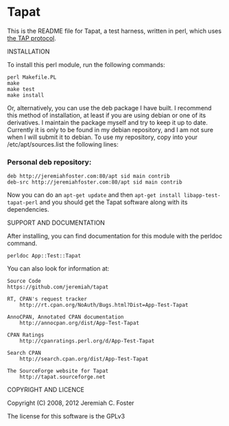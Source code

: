 # Tapat
 
This is the README file for Tapat, a test harness, written in perl, 
which uses [the TAP protocol](http://testanything.org/wiki/index.php/Main_Page).
 
INSTALLATION

To install this perl module, run the following commands:
 
    perl Makefile.PL
    make
    make test
    make install
 
Or, alternatively, you can use the deb package I have built. I
recommend this method of installation, at least if you are using
debian or one of its derivatives. I maintain the package myself and
try to keep it up to date. Currently it is only to be found in my
debian repository, and I am not sure when I will submit it to
debian. To use my repository, copy into your /etc/apt/sources.list the
following lines:
 
### Personal deb repository:
    deb http://jeremiahfoster.com:80/apt sid main contrib 
    deb-src http://jeremiahfoster.com:80/apt sid main contrib 

Now you can do an `apt-get update` and then `apt-get install
libapp-test-tapat-perl` and you should get the Tapat software along
with its dependencies.
 
SUPPORT AND DOCUMENTATION
 
After installing, you can find documentation for this module with the
perldoc command.
 
    perldoc App::Test::Tapat
 
You can also look for information at:

    Source Code
	https://github.com/jeremiah/tapat
 
    RT, CPAN's request tracker
        http://rt.cpan.org/NoAuth/Bugs.html?Dist=App-Test-Tapat
 
    AnnoCPAN, Annotated CPAN documentation
        http://annocpan.org/dist/App-Test-Tapat
 
    CPAN Ratings
        http://cpanratings.perl.org/d/App-Test-Tapat
 
    Search CPAN
        http://search.cpan.org/dist/App-Test-Tapat

    The SourceForge website for Tapat
        http://tapat.sourceforge.net
 
 
COPYRIGHT AND LICENCE
 
Copyright (C) 2008, 2012 Jeremiah C. Foster

The license for this software is the GPLv3
